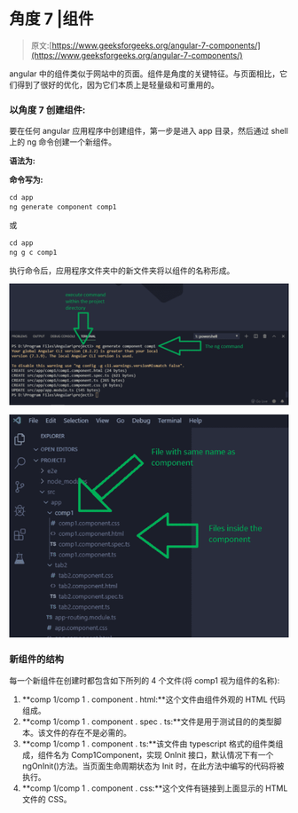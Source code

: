 # 角度 7 |组件

> 原文:[https://www.geeksforgeeks.org/angular-7-components/](https://www.geeksforgeeks.org/angular-7-components/)

angular 中的组件类似于网站中的页面。组件是角度的关键特征。与页面相比，它们得到了很好的优化，因为它们本质上是轻量级和可重用的。

### 以角度 7 创建组件:

要在任何 angular 应用程序中创建组件，第一步是进入 app 目录，然后通过 shell 上的 ng 命令创建一个新组件。

**语法为:**

**命令写为:**

```ts
cd app
ng generate component comp1

```

或

```ts
cd app
ng g c comp1

```

执行命令后，应用程序文件夹中的新文件夹将以组件的名称形成。

![](img/7751acf1db51ac6c0b63218cdf2b7f48.png)

![](img/d20d8c361f2b6a1dc2d5985d4a70941b.png)

### 新组件的结构

每一个新组件在创建时都包含如下所列的 4 个文件(将 comp1 视为组件的名称):

1.  **comp 1/comp 1 . component . html:**这个文件由组件外观的 HTML 代码组成。
2.  **comp 1/comp 1 . component . spec . ts:**文件是用于测试目的的类型脚本。该文件的存在不是必需的。
3.  **comp 1/comp 1 . component . ts:**该文件由 typescript 格式的组件类组成，组件名为 Comp1Component，实现 OnInit 接口，默认情况下有一个 ngOnInit()方法。当页面生命周期状态为 Init 时，在此方法中编写的代码将被执行。
4.  **comp 1/comp 1 . component . css:**这个文件有链接到上面显示的 HTML 文件的 CSS。